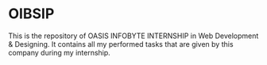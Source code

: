 # OIBSIP
This is the repository of OASIS INFOBYTE INTERNSHIP in Web Development & Designing. It contains all my performed tasks that are given by this company during my internship. 
